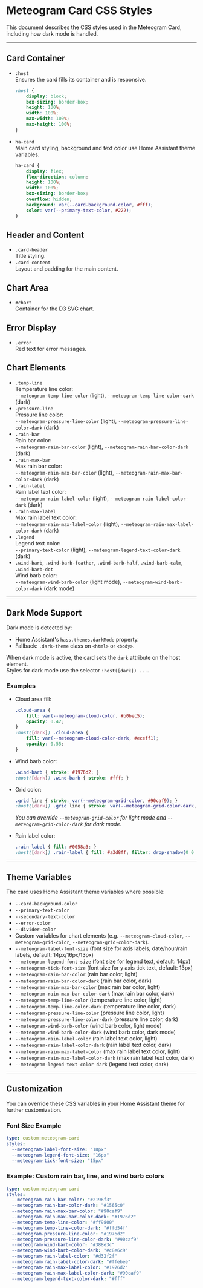 # Meteogram Card CSS Styles

This document describes the CSS styles used in the Meteogram Card, including how dark mode is handled.

---

## Card Container

- `:host`  
  Ensures the card fills its container and is responsive.
  ```css
  :host {
      display: block;
      box-sizing: border-box;
      height: 100%;
      width: 100%;
      max-width: 100%;
      max-height: 100%;
  }
  ```

- `ha-card`  
  Main card styling, background and text color use Home Assistant theme variables.
  ```css
  ha-card {
      display: flex;
      flex-direction: column;
      height: 100%;
      width: 100%;
      box-sizing: border-box;
      overflow: hidden;
      background: var(--card-background-color, #fff);
      color: var(--primary-text-color, #222);
  }
  ```

## Header and Content

- `.card-header`  
  Title styling.
- `.card-content`  
  Layout and padding for the main content.

## Chart Area

- `#chart`  
  Container for the D3 SVG chart.

## Error Display

- `.error`  
  Red text for error messages.

## Chart Elements

- `.temp-line`  
  Temperature line color:  
  `--meteogram-temp-line-color` (light), `--meteogram-temp-line-color-dark` (dark)
- `.pressure-line`  
  Pressure line color:  
  `--meteogram-pressure-line-color` (light), `--meteogram-pressure-line-color-dark` (dark)
- `.rain-bar`  
  Rain bar color:  
  `--meteogram-rain-bar-color` (light), `--meteogram-rain-bar-color-dark` (dark)
- `.rain-max-bar`  
  Max rain bar color:  
  `--meteogram-rain-max-bar-color` (light), `--meteogram-rain-max-bar-color-dark` (dark)
- `.rain-label`  
  Rain label text color:  
  `--meteogram-rain-label-color` (light), `--meteogram-rain-label-color-dark` (dark)
- `.rain-max-label`  
  Max rain label text color:  
  `--meteogram-rain-max-label-color` (light), `--meteogram-rain-max-label-color-dark` (dark)
- `.legend`  
  Legend text color:  
  `--primary-text-color` (light), `--meteogram-legend-text-color-dark` (dark)
- `.wind-barb`, `.wind-barb-feather`, `.wind-barb-half`, `.wind-barb-calm`, `.wind-barb-dot`  
  Wind barb color:  
  `--meteogram-wind-barb-color` (light mode), `--meteogram-wind-barb-color-dark` (dark mode)

---

## Dark Mode Support

Dark mode is detected by:
- Home Assistant's `hass.themes.darkMode` property.
- Fallback: `.dark-theme` class on `<html>` or `<body>`.

When dark mode is active, the card sets the `dark` attribute on the host element.  
Styles for dark mode use the selector `:host([dark]) ...`.

### Examples

- Cloud area fill:
  ```css
  .cloud-area {
      fill: var(--meteogram-cloud-color, #b0bec5);
      opacity: 0.42;
  }
  :host([dark]) .cloud-area {
      fill: var(--meteogram-cloud-color-dark, #eceff1);
      opacity: 0.55;
  }
  ```

- Wind barb color:
  ```css
  .wind-barb { stroke: #1976d2; }
  :host([dark]) .wind-barb { stroke: #fff; }
  ```

- Grid color:
  ```css
  .grid line { stroke: var(--meteogram-grid-color, #90caf9); }
  :host([dark]) .grid line { stroke: var(--meteogram-grid-color-dark, #3a4a5a); }
  ```
  *You can override `--meteogram-grid-color` for light mode and `--meteogram-grid-color-dark` for dark mode.*

- Rain label color:
  ```css
  .rain-label { fill: #0058a3; }
  :host([dark]) .rain-label { fill: #a3d8ff; filter: drop-shadow(0 0 2px #fff); }
  ```

---

## Theme Variables

The card uses Home Assistant theme variables where possible:
- `--card-background-color`
- `--primary-text-color`
- `--secondary-text-color`
- `--error-color`
- `--divider-color`
- Custom variables for chart elements (e.g. `--meteogram-cloud-color`, `--meteogram-grid-color`, `--meteogram-grid-color-dark`).
- `--meteogram-label-font-size` (font size for axis labels, date/hour/rain labels, default: 14px/16px/13px)
- `--meteogram-legend-font-size` (font size for legend text, default: 14px)
- `--meteogram-tick-font-size` (font size for y axis tick text, default: 13px)
- `--meteogram-rain-bar-color` (rain bar color, light)
- `--meteogram-rain-bar-color-dark` (rain bar color, dark)
- `--meteogram-rain-max-bar-color` (max rain bar color, light)
- `--meteogram-rain-max-bar-color-dark` (max rain bar color, dark)
- `--meteogram-temp-line-color` (temperature line color, light)
- `--meteogram-temp-line-color-dark` (temperature line color, dark)
- `--meteogram-pressure-line-color` (pressure line color, light)
- `--meteogram-pressure-line-color-dark` (pressure line color, dark)
- `--meteogram-wind-barb-color` (wind barb color, light mode)
- `--meteogram-wind-barb-color-dark` (wind barb color, dark mode)
- `--meteogram-rain-label-color` (rain label text color, light)
- `--meteogram-rain-label-color-dark` (rain label text color, dark)
- `--meteogram-rain-max-label-color` (max rain label text color, light)
- `--meteogram-rain-max-label-color-dark` (max rain label text color, dark)
- `--meteogram-legend-text-color-dark` (legend text color, dark)

---

## Customization

You can override these CSS variables in your Home Assistant theme for further customization.

### Font Size Example

```yaml
type: custom:meteogram-card
styles:
  --meteogram-label-font-size: "18px"
  --meteogram-legend-font-size: "16px"
  --meteogram-tick-font-size: "15px"
```

### Example: Custom rain bar, line, and wind barb colors

```yaml
type: custom:meteogram-card
styles:
  --meteogram-rain-bar-color: "#2196f3"
  --meteogram-rain-bar-color-dark: "#1565c0"
  --meteogram-rain-max-bar-color: "#90caf9"
  --meteogram-rain-max-bar-color-dark: "#1976d2"
  --meteogram-temp-line-color: "#ff9800"
  --meteogram-temp-line-color-dark: "#ffd54f"
  --meteogram-pressure-line-color: "#1976d2"
  --meteogram-pressure-line-color-dark: "#90caf9"
  --meteogram-wind-barb-color: "#388e3c"
  --meteogram-wind-barb-color-dark: "#c8e6c9"
  --meteogram-rain-label-color: "#d32f2f"
  --meteogram-rain-label-color-dark: "#ffebee"
  --meteogram-rain-max-label-color: "#1976d2"
  --meteogram-rain-max-label-color-dark: "#90caf9"
  --meteogram-legend-text-color-dark: "#fff"
```
